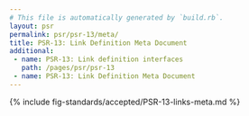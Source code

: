 ```yaml
---
# This file is automatically generated by `build.rb`.
layout: psr
permalink: psr/psr-13/meta/
title: PSR-13: Link Definition Meta Document
additional:
 - name: PSR-13: Link definition interfaces
   path: /pages/psr/psr-13
 - name: PSR-13: Link Definition Meta Document
---
```


{% include fig-standards/accepted/PSR-13-links-meta.md %}